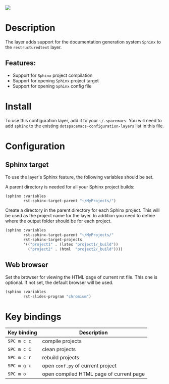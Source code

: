 ![](img/sphinx.png)

Description
===========

The layer adds support for the documentation generation system `Sphinx`
to the `restructuredtext` layer.

Features:
---------

-   Support for `Sphinx` project compilation
-   Support for opening `Sphinx` project target
-   Support for opening `Sphinx` config file

Install
=======

To use this configuration layer, add it to your `~/.spacemacs`. You will
need to add `sphinx` to the existing `dotspacemacs-configuration-layers`
list in this file.

Configuration
=============

Sphinx target
-------------

To use the layer's Sphinx feature, the following variables should be
set.

A parent directory is needed for all your Sphinx project builds:

``` commonlisp
(sphinx :variables
        rst-sphinx-target-parent "~/MyProjects/")
```

Create a directory in the parent directory for each Sphinx project. This
will be used as the project name for the layer. In addition you need to
define where the output folder should be for each project.

``` commonlisp
(sphinx :variables
        rst-sphinx-target-parent "~/MyProjects/"
        rst-sphinx-target-projects
        '(("project1" . (latex "project1/_build"))
          ("project2" . (html  "project2/_build"))))
```

Web browser
-----------

Set the browser for viewing the HTML page of current rst file. This one
is optional. If not set, the default browser will be used.

``` commonlisp
(sphinx :variables
        rst-slides-program "chromium")
```

Key bindings
============

| Key binding | Description                             |
|-------------|-----------------------------------------|
| `SPC m c c` | compile projects                        |
| `SPC m c C` | clean projects                          |
| `SPC m c r` | rebuild projects                        |
| `SPC m g c` | open `conf.py` of current project       |
| `SPC m o`   | open compiled HTML page of current page |
